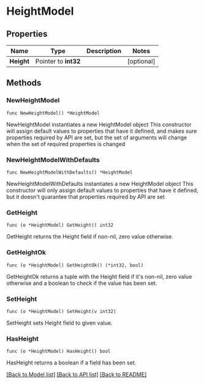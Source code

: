 # HeightModel

## Properties

Name | Type | Description | Notes
------------ | ------------- | ------------- | -------------
**Height** | Pointer to **int32** |  | [optional] 

## Methods

### NewHeightModel

`func NewHeightModel() *HeightModel`

NewHeightModel instantiates a new HeightModel object
This constructor will assign default values to properties that have it defined,
and makes sure properties required by API are set, but the set of arguments
will change when the set of required properties is changed

### NewHeightModelWithDefaults

`func NewHeightModelWithDefaults() *HeightModel`

NewHeightModelWithDefaults instantiates a new HeightModel object
This constructor will only assign default values to properties that have it defined,
but it doesn't guarantee that properties required by API are set

### GetHeight

`func (o *HeightModel) GetHeight() int32`

GetHeight returns the Height field if non-nil, zero value otherwise.

### GetHeightOk

`func (o *HeightModel) GetHeightOk() (*int32, bool)`

GetHeightOk returns a tuple with the Height field if it's non-nil, zero value otherwise
and a boolean to check if the value has been set.

### SetHeight

`func (o *HeightModel) SetHeight(v int32)`

SetHeight sets Height field to given value.

### HasHeight

`func (o *HeightModel) HasHeight() bool`

HasHeight returns a boolean if a field has been set.


[[Back to Model list]](index.md#documentation-for-models) [[Back to API list]](index.md#documentation-for-api-endpoints) [[Back to README]](index.md)


